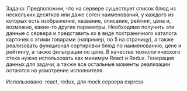Задача:
Предположим, что на сервере существует список блюд из нескольких десятков или даже сотен наименований, у каждого из которых есть изображение, название, описание, рейтинг, цена и, возможно, какие-то другие параметры. Необходимо получить эти данные с сервера и представить их в виде постраничного каталога карточек с этими товарами (например, по 5 на страницу), а также реализовать функционал сортировки блюд по наименованию, цене и рейтингу, а также фильтрации по цене. В качестве технологического стека нужно использовать как минимум React и Redux. Генерация данных для задачи, а также все остальные моменты реализации остаются на усмотрение исполнителя.

Использовано: react, redux, для mock сервера express
